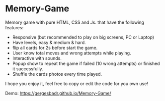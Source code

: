 # Memory-Game

Memory game with pure HTML, CSS and Js.
that have the following features:

- Responsive (but recommended to play on big screens, PC or Laptop)
- Have levels, easy & medium & hard.
- flip all cards for 2s before start the game.
- User know total moves and wrong attempts while playing.
- Interactive with sounds.
- Popup show to repeat the game if failed (10 wrong attempts) or finished it successfully.
- Shuffle the cards photos every time played.

I hope you enjoy it, feel free to copy or edit the code for you own use!

Demo: https://gergesbadr.github.io/Memory-Game/

